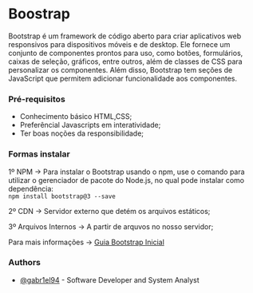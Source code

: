 # Boostrap
Bootstrap é um framework de código aberto para criar aplicativos web responsivos para dispositivos móveis e de desktop. Ele fornece um conjunto de componentes prontos para uso, como botões, formulários, caixas de seleção, gráficos, entre outros, além de classes de CSS para personalizar os componentes. Além disso, Bootstrap tem seções de JavaScript que permitem adicionar funcionalidade aos componentes.

### Pré-requisitos
- Conhecimento básico HTML,CSS;
- Preferêncial Javascripts em interatividade;
- Ter boas noções da responsibilidade; 

### Formas instalar
1º NPM -> Para instalar o Bootstrap usando o npm, use o comando para utilizar 
o gerenciador de pacote do Node.js, no qual pode instalar como dependência:  
```npm install bootstrap@3 --save```

2º CDN -> Servidor externo que detém os arquivos estáticos;

3º Arquivos Internos -> A partir de arquvos no nosso servidor;

Para mais informações -> [Guia Bootstrap Inicial](https://getbootstrap.com.br/docs/4.1/getting-started/introduction/)

### Authors

- [@gabr1el94](https://www.github.com/gabr1el94) - Software Developer and System Analyst